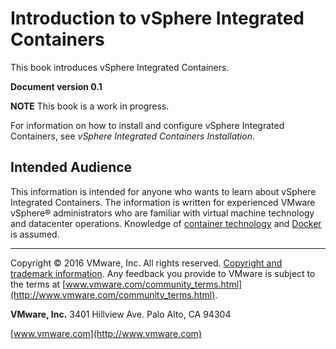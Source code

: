 # Introduction to vSphere Integrated Containers

This book introduces vSphere Integrated Containers.

**Document version 0.1**

**NOTE**  This book is a work in progress.

For information on how to install and configure vSphere Integrated Containers, see *vSphere Integrated Containers Installation*.


## Intended Audience

This information is intended for anyone who wants to learn about vSphere Integrated Containers. The information is written for experienced VMware vSphere&reg; administrators who are familiar with virtual machine technology and datacenter operations. Knowledge of [container technology](https://en.wikipedia.org/wiki/Operating-system-level_virtualization) and [Docker](https://docs.docker.com/) is assumed.

----------

Copyright &copy; 2016 VMware, Inc. All rights reserved. [Copyright and trademark information](http://pubs.vmware.com/copyright-trademark.html). Any feedback you provide to VMware is subject to the terms at [www.vmware.com/community_terms.html](http://www.vmware.com/community_terms.html).

**VMware, Inc.**
3401 Hillview Ave.
Palo Alto, CA 94304

[www.vmware.com](http://www.vmware.com)